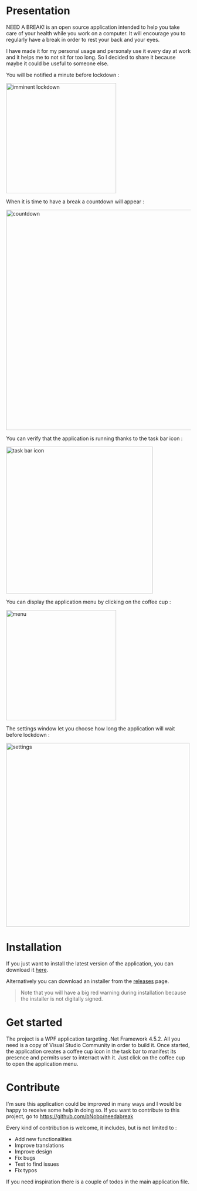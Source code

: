 ﻿# Presentation
NEED A BREAK! is an open source application intended to help you take care of your health while you work on a computer. 
It will encourage you to regularly have a break in order to rest your back and your eyes.

I have made it for my personal usage and personaly use it every day at work and it helps me to not sit for too long. So I decided to share it because maybe it could be useful to someone else.

You will be notified a minute before lockdown :

<img src="https://bnobo.github.io/needabreak/Captures/imminent_lockdown.jpg" alt="imminent lockdown" width="300" />

When it is time to have a break a countdown will appear :

<img src="https://bnobo.github.io/needabreak/Captures/mainwindow.gif" alt="countdown" width="600" />

You can verify that the application is running thanks to the task bar icon : 

<img src="https://bnobo.github.io/needabreak/Captures/taskbar.jpg" alt="task bar icon" width="400" />

You can display the application menu by clicking on the coffee cup :

<img src="https://bnobo.github.io/needabreak/Captures/menu.jpg" alt="menu" width="300" />

The settings window let you choose how long the application will wait before lockdown :

<img src="https://bnobo.github.io/needabreak/Captures/settings.jpg" alt="settings" width="500" />

# Installation
If you just want to install the latest version of the application, you can download it [here](https://bnobo.github.io/needabreak/NeedABreak/publish/setup.exe).

Alternatively you can download an installer from the [releases](https://github.com/bNobo/needabreak/releases) page.

> Note that you will have a big red warning during installation because the installer is not digitally signed.

# Get started
The project is a WPF application targeting .Net Framework 4.5.2. All you need is a copy of Visual Studio Community in order to build it.
Once started, the application creates a coffee cup icon in the task bar to manifest its presence and permits user to interract with it. 
Just click on the coffee cup to open the application menu.

# Contribute
I'm sure this application could be improved in many ways and I would be happy to receive some help in doing so. If you want to contribute to this project, go to https://github.com/bNobo/needabreak

Every kind of contribution is welcome, it includes, but is not limited to :
* Add new functionalities
* Improve translations
* Improve design
* Fix bugs
* Test to find issues
* Fix typos

If you need inspiration there is a couple of todos in the main application file.
